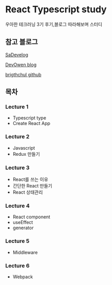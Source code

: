 # React Typescript study
우아한 테크러닝 3기 후기,블로그 따라해보며 스터디

## 참고 블로그
[SaDevelog](https://haranglog.tistory.com/13)

[DevOwen blog](https://devowen.com/318?category=778540)

[brigthchul github](https://github.com/brightchul/WoowahanTechLearning3th)

## 목차
### Lecture 1
- Typescript type
- Create React App

### Lecture 2
- Javascript
- Redux 만들기


### Lecture 3
- React를 쓰는 이유
- 간단한 React 만들기
- React 상태관리

### Lecture 4
- React component
- useEffect
- generator

### Lecture 5
- Middleware

### Lecture 6
- Webpack